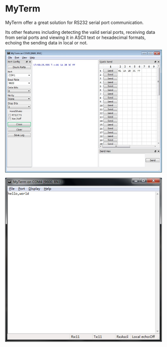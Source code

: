 MyTerm
=======

MyTerm offer a great solution for RS232 serial port communication.

Its other features including detecting the valid serial ports,
receiving data from serial ports and viewing it in ASCII text or hexadecimal formats,
echoing the sending data in local or not.


![](doc/screenshot.jpg "screenshot")

![](doc/hidebar.jpg "the setting bar is hiding")
